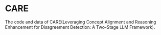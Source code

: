 # CARE
The code and data of CARE(Leveraging Concept Alignment and Reasoning Enhancement for Disagreement Detection: A Two-Stage LLM Framework).
